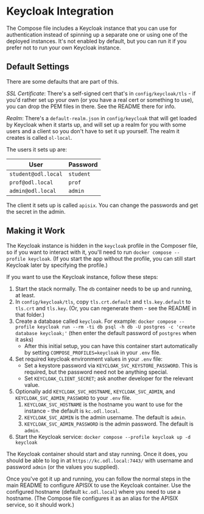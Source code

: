 # Keycloak Integration

The Compose file includes a Keycloak instance that you can use for authentication instead of spinning up a separate one or using one of the deployed instances. It's not enabled by default, but you can run it if you prefer not to run your own Keycloak instance.

## Default Settings

There are some defaults that are part of this.

_SSL Certificate_: There's a self-signed cert that's in `config/keycloak/tls` - if you'd rather set up your own (or you have a real cert or something to use), you can drop the PEM files in there. See the README there for info.

_Realm_: There's a `default-realm.json` in `config/keycloak` that will get loaded by Keycloak when it starts up, and will set up a realm for you with some users and a client so you don't have to set it up yourself. The realm it creates is called `ol-local`.

The users it sets up are:

| User | Password |
|---|---|
| `student@odl.local` | `student` |
| `prof@odl.local` | `prof` |
| `admin@odl.local` | `admin` |

The client it sets up is called `apisix`. You can change the passwords and get the secret in the admin.

## Making it Work

The Keycloak instance is hidden in the `keycloak` profile in the Composer file, so if you want to interact with it, you'll need to run `docker compose --profile keycloak`. (If you start the app without the profile, you can still start Keycloak later by specifying the profile.)

If you want to use the Keycloak instance, follow these steps:

1. Start the stack normally. The `db` container needs to be up and running, at least.
1. In `config/keycloak/tls`, copy `tls.crt.default` and `tls.key.default` to `tls.crt` and `tls.key`. (Or, you can regenerate them - see the README in that folder.)
2. Create a database called `keycloak`. For example: `docker compose --profile keycloak run --rm -ti db psql -h db -U postgres -c 'create database keycloak;'` (then enter the default password of `postgres` when it asks)
    - After this initial setup, you can have this container start automatically by setting `COMPOSE_PROFILES=keycloak` in your `.env` file.
3. Set required keycloak environment values in your `.env` file:
   - Set a keystore password via `KEYCLOAK_SVC_KEYSTORE_PASSWORD`. This is required, but the password need not be anything special.
   - Set `KEYCLOAK_CLIENT_SECRET`; ask another developer for the relevant value.
4. Optionally add `KEYCLOAK_SVC_HOSTNAME`, `KEYCLOAK_SVC_ADMIN`, and `KEYCLOAK_SVC_ADMIN_PASSWORD` to your `.env` file.
   1. `KEYCLOAK_SVC_HOSTNAME` is the hostname you want to use for the instance - the default is `kc.odl.local`.
   2. `KEYCLOAK_SVC_ADMIN` is the admin username. The default is `admin`.
   3. `KEYCLOAK_SVC_ADMIN_PASSWORD` is the admin password. The default is `admin`.
5. Start the Keycloak service: `docker compose --profile keycloak up -d keycloak`

The Keycloak container should start and stay running. Once it does, you should be able to log in at `https://kc.odl.local:7443/` with username and password `admin` (or the values you supplied).

Once you've got it up and running, you can follow the normal steps in the main README to configure APISIX to use the Keycloak container. Use the configured hostname (default `kc.odl.local`) where you need to use a hostname. (The Compose file configures it as an alias for the APISIX service, so it should work.)
